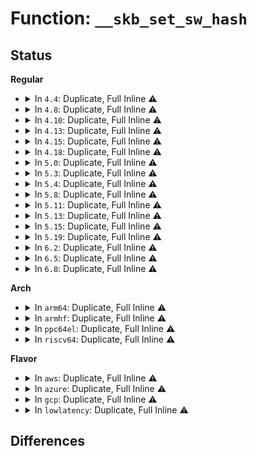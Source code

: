 # Function: <code>__skb_set_sw_hash</code>

## Status
<b>Regular</b>
<ul>
<li>
<details>
<summary>In <code>4.4</code>: Duplicate, Full Inline ⚠️</summary>

**Collision:** Static Duplication

**Inline:** Full

**Transformation:** False

**Instances:**

```
In net/core/flow_dissector.c (ffffffff817119bf)
Location: include/linux/skbuff.h:979
Inline: True
Inline callers:
  - net/core/flow_dissector.c:__skb_get_hash_flowi6
  - net/core/flow_dissector.c:__skb_get_hash_flowi4
  - net/core/flow_dissector.c:__skb_get_hash
```
```
In net/ipv6/ip6_output.c (ffffffff817c509d)
Location: include/linux/skbuff.h:979
Inline: True
Inline callers:
  - net/ipv6/ip6_output.c:ip6_xmit
  - net/ipv6/ip6_output.c:__ip6_make_skb
```
</details>
</li>
<li>
<details>
<summary>In <code>4.8</code>: Duplicate, Full Inline ⚠️</summary>

**Collision:** Static Duplication

**Inline:** Full

**Transformation:** False

**Instances:**

```
In net/core/flow_dissector.c (ffffffff817793cc)
Location: include/linux/skbuff.h:1076
Inline: True
Inline callers:
  - net/core/flow_dissector.c:__skb_get_hash_flowi4
  - net/core/flow_dissector.c:__skb_get_hash_flowi6
  - net/core/flow_dissector.c:__skb_get_hash
```
```
In net/ipv6/ip6_output.c (ffffffff8183533b)
Location: include/linux/skbuff.h:1076
Inline: True
Inline callers:
  - net/ipv6/ip6_output.c:__ip6_make_skb
  - net/ipv6/ip6_output.c:ip6_xmit
```
</details>
</li>
<li>
<details>
<summary>In <code>4.10</code>: Duplicate, Full Inline ⚠️</summary>

**Collision:** Static Duplication

**Inline:** Full

**Transformation:** False

**Instances:**

```
In net/core/flow_dissector.c (ffffffff817a6534)
Location: include/linux/skbuff.h:1091
Inline: True
Inline callers:
  - net/core/flow_dissector.c:__skb_get_hash_flowi4
  - net/core/flow_dissector.c:__skb_get_hash_flowi6
  - net/core/flow_dissector.c:__skb_get_hash
```
```
In net/ipv6/ip6_output.c (ffffffff81866e62)
Location: include/linux/skbuff.h:1091
Inline: True
Inline callers:
  - net/ipv6/ip6_output.c:__ip6_make_skb
  - net/ipv6/ip6_output.c:ip6_xmit
```
</details>
</li>
<li>
<details>
<summary>In <code>4.13</code>: Duplicate, Full Inline ⚠️</summary>

**Collision:** Static Duplication

**Inline:** Full

**Transformation:** False

**Instances:**

```
In net/core/flow_dissector.c (ffffffff817c4724)
Location: include/linux/skbuff.h:1084
Inline: True
Inline callers:
  - net/core/flow_dissector.c:__skb_get_hash_flowi4
  - net/core/flow_dissector.c:__skb_get_hash_flowi6
  - net/core/flow_dissector.c:__skb_get_hash
```
```
In net/core/filter.c (ffffffff817e7b76)
Location: include/linux/skbuff.h:1084
Inline: True
Inline callers:
  - net/core/filter.c:bpf_set_hash
```
```
In net/ipv6/ip6_output.c (ffffffff8188b60c)
Location: include/linux/skbuff.h:1084
Inline: True
Inline callers:
  - net/ipv6/ip6_output.c:__ip6_make_skb
  - net/ipv6/ip6_output.c:ip6_xmit
```
</details>
</li>
<li>
<details>
<summary>In <code>4.15</code>: Duplicate, Full Inline ⚠️</summary>

**Collision:** Static Duplication

**Inline:** Full

**Transformation:** False

**Instances:**

```
In net/core/flow_dissector.c (ffffffff8183f94e)
Location: include/linux/skbuff.h:1158
Inline: True
Inline callers:
  - net/core/flow_dissector.c:__skb_get_hash
```
```
In net/core/filter.c (ffffffff81862ab6)
Location: include/linux/skbuff.h:1158
Inline: True
Inline callers:
  - net/core/filter.c:bpf_set_hash
```
```
In net/ipv6/ip6_output.c (ffffffff8190c885)
Location: include/linux/skbuff.h:1158
Inline: True
Inline callers:
  - net/ipv6/ip6_output.c:__ip6_make_skb
  - net/ipv6/ip6_output.c:ip6_xmit
```
</details>
</li>
<li>
<details>
<summary>In <code>4.18</code>: Duplicate, Full Inline ⚠️</summary>

**Collision:** Static Duplication

**Inline:** Full

**Transformation:** False

**Instances:**

```
In net/core/flow_dissector.c (ffffffff8188a205)
Location: include/linux/skbuff.h:1163
Inline: True
Inline callers:
  - net/core/flow_dissector.c:__skb_get_hash
```
```
In net/core/filter.c (ffffffff818ae7f5)
Location: include/linux/skbuff.h:1163
Inline: True
Inline callers:
  - net/core/filter.c:bpf_set_hash
```
```
In net/ipv6/ip6_output.c (ffffffff81963cca)
Location: include/linux/skbuff.h:1163
Inline: True
Inline callers:
  - net/ipv6/ip6_output.c:__ip6_make_skb
  - net/ipv6/ip6_output.c:ip6_xmit
```
</details>
</li>
<li>
<details>
<summary>In <code>5.0</code>: Duplicate, Full Inline ⚠️</summary>

**Collision:** Static Duplication

**Inline:** Full

**Transformation:** False

**Instances:**

```
In net/core/flow_dissector.c (ffffffff818ab11d)
Location: include/linux/skbuff.h:1183
Inline: True
Inline callers:
  - net/core/flow_dissector.c:__skb_get_hash
```
```
In net/core/filter.c (ffffffff818d2a95)
Location: include/linux/skbuff.h:1183
Inline: True
Inline callers:
  - net/core/filter.c:bpf_set_hash
```
```
In net/ipv6/ip6_output.c (ffffffff81998c65)
Location: include/linux/skbuff.h:1183
Inline: True
Inline callers:
  - net/ipv6/ip6_output.c:__ip6_make_skb
  - net/ipv6/ip6_output.c:ip6_xmit
```
</details>
</li>
<li>
<details>
<summary>In <code>5.3</code>: Duplicate, Full Inline ⚠️</summary>

**Collision:** Static Duplication

**Inline:** Full

**Transformation:** False

**Instances:**

```
In net/core/flow_dissector.c (ffffffff818f6a6b)
Location: include/linux/skbuff.h:1235
Inline: True
Inline callers:
  - net/core/flow_dissector.c:__skb_get_hash
```
```
In net/core/filter.c (ffffffff8191fd95)
Location: include/linux/skbuff.h:1235
Inline: True
Inline callers:
  - net/core/filter.c:bpf_set_hash
```
```
In net/ipv6/ip6_output.c (ffffffff81a04abe)
Location: include/linux/skbuff.h:1235
Inline: True
Inline callers:
  - net/ipv6/ip6_output.c:__ip6_make_skb
  - net/ipv6/ip6_output.c:ip6_xmit
```
</details>
</li>
<li>
<details>
<summary>In <code>5.4</code>: Duplicate, Full Inline ⚠️</summary>

**Collision:** Static Duplication

**Inline:** Full

**Transformation:** False

**Instances:**

```
In net/core/flow_dissector.c (ffffffff81928936)
Location: include/linux/skbuff.h:1231
Inline: True
Inline callers:
  - net/core/flow_dissector.c:__skb_get_hash
```
```
In net/core/filter.c (ffffffff81951fd5)
Location: include/linux/skbuff.h:1231
Inline: True
Inline callers:
  - net/core/filter.c:bpf_set_hash
```
```
In net/ipv6/ip6_output.c (ffffffff81a3b6af)
Location: include/linux/skbuff.h:1231
Inline: True
Inline callers:
  - net/ipv6/ip6_output.c:__ip6_make_skb
  - net/ipv6/ip6_output.c:ip6_xmit
```
</details>
</li>
<li>
<details>
<summary>In <code>5.8</code>: Duplicate, Full Inline ⚠️</summary>

**Collision:** Static Duplication

**Inline:** Full

**Transformation:** False

**Instances:**

```
In net/core/flow_dissector.c (ffffffff819fc9d7)
Location: include/linux/skbuff.h:1263
Inline: True
Inline callers:
  - net/core/flow_dissector.c:__skb_get_hash
```
```
In net/core/filter.c (ffffffff81a231d5)
Location: include/linux/skbuff.h:1263
Inline: True
Inline callers:
  - net/core/filter.c:bpf_set_hash
```
```
In net/ipv6/ip6_output.c (ffffffff81b30c7b)
Location: include/linux/skbuff.h:1263
Inline: True
Inline callers:
  - net/ipv6/ip6_output.c:__ip6_make_skb
  - net/ipv6/ip6_output.c:ip6_xmit
```
</details>
</li>
<li>
<details>
<summary>In <code>5.11</code>: Duplicate, Full Inline ⚠️</summary>

**Collision:** Static Duplication

**Inline:** Full

**Transformation:** False

**Instances:**

```
In net/core/flow_dissector.c (ffffffff819fc621)
Location: include/linux/skbuff.h:1280
Inline: True
Inline callers:
  - net/core/flow_dissector.c:__skb_get_hash
```
```
In net/core/filter.c (ffffffff81a23595)
Location: include/linux/skbuff.h:1280
Inline: True
Inline callers:
  - net/core/filter.c:bpf_set_hash
```
```
In net/ipv6/ip6_output.c (ffffffff81b3f8a8)
Location: include/linux/skbuff.h:1280
Inline: True
Inline callers:
  - net/ipv6/ip6_output.c:__ip6_make_skb
  - net/ipv6/ip6_output.c:ip6_xmit
```
</details>
</li>
<li>
<details>
<summary>In <code>5.13</code>: Duplicate, Full Inline ⚠️</summary>

**Collision:** Static Duplication

**Inline:** Full

**Transformation:** False

**Instances:**

```
In net/core/flow_dissector.c (ffffffff819e2ea1)
Location: include/linux/skbuff.h:1288
Inline: True
Inline callers:
  - net/core/flow_dissector.c:__skb_get_hash
```
```
In net/core/filter.c (ffffffff81a0a8c5)
Location: include/linux/skbuff.h:1288
Inline: True
Inline callers:
  - net/core/filter.c:bpf_set_hash
```
```
In net/ipv6/ip6_output.c (ffffffff81b2d759)
Location: include/linux/skbuff.h:1288
Inline: True
Inline callers:
  - net/ipv6/ip6_output.c:__ip6_make_skb
  - net/ipv6/ip6_output.c:ip6_xmit
```
</details>
</li>
<li>
<details>
<summary>In <code>5.15</code>: Duplicate, Full Inline ⚠️</summary>

**Collision:** Static Duplication

**Inline:** Full

**Transformation:** False

**Instances:**

```
In net/core/flow_dissector.c (ffffffff81a93483)
Location: include/linux/skbuff.h:1301
Inline: True
Inline callers:
  - net/core/flow_dissector.c:__skb_get_hash
```
```
In net/core/filter.c (ffffffff81abcd45)
Location: include/linux/skbuff.h:1301
Inline: True
Inline callers:
  - net/core/filter.c:bpf_set_hash
```
```
In net/ipv6/ip6_output.c (ffffffff81bf3977)
Location: include/linux/skbuff.h:1301
Inline: True
Inline callers:
  - net/ipv6/ip6_output.c:__ip6_make_skb
  - net/ipv6/ip6_output.c:ip6_xmit
```
</details>
</li>
<li>
<details>
<summary>In <code>5.19</code>: Duplicate, Full Inline ⚠️</summary>

**Collision:** Static Duplication

**Inline:** Full

**Transformation:** False

**Instances:**

```
In net/core/flow_dissector.c (ffffffff81c09623)
Location: include/linux/skbuff.h:1608
Inline: True
Inline callers:
  - net/core/flow_dissector.c:__skb_get_hash
```
```
In net/core/filter.c (ffffffff81c37855)
Location: include/linux/skbuff.h:1608
Inline: True
Inline callers:
  - net/core/filter.c:bpf_set_hash
```
```
In net/ipv6/ip6_output.c (ffffffff81d8c54f)
Location: include/linux/skbuff.h:1608
Inline: True
Inline callers:
  - net/ipv6/ip6_output.c:__ip6_make_skb
  - net/ipv6/ip6_output.c:ip6_xmit
```
</details>
</li>
<li>
<details>
<summary>In <code>6.2</code>: Duplicate, Full Inline ⚠️</summary>

**Collision:** Static Duplication

**Inline:** Full

**Transformation:** False

**Instances:**

```
In net/core/flow_dissector.c (ffffffff81db93a3)
Location: include/linux/skbuff.h:1452
Inline: True
Inline callers:
  - net/core/flow_dissector.c:__skb_get_hash
```
```
In net/core/filter.c (ffffffff81deb0f5)
Location: include/linux/skbuff.h:1452
Inline: True
Inline callers:
  - net/core/filter.c:bpf_set_hash
```
```
In net/ipv6/ip6_output.c (ffffffff81f5a50f)
Location: include/linux/skbuff.h:1452
Inline: True
Inline callers:
  - net/ipv6/ip6_output.c:__ip6_make_skb
  - net/ipv6/ip6_output.c:ip6_xmit
```
</details>
</li>
<li>
<details>
<summary>In <code>6.5</code>: Duplicate, Full Inline ⚠️</summary>

**Collision:** Static Duplication

**Inline:** Full

**Transformation:** False

**Instances:**

```
In net/core/flow_dissector.c (ffffffff81e299f3)
Location: include/linux/skbuff.h:1471
Inline: True
Inline callers:
  - net/core/flow_dissector.c:__skb_get_hash
```
```
In net/core/filter.c (ffffffff81e5c8f5)
Location: include/linux/skbuff.h:1471
Inline: True
Inline callers:
  - net/core/filter.c:bpf_set_hash
```
```
In net/ipv6/ip6_output.c (ffffffff81fba215)
Location: include/linux/skbuff.h:1471
Inline: True
Inline callers:
  - net/ipv6/ip6_output.c:__ip6_make_skb
  - net/ipv6/ip6_output.c:ip6_xmit
```
</details>
</li>
<li>
<details>
<summary>In <code>6.8</code>: Duplicate, Full Inline ⚠️</summary>

**Collision:** Static Duplication

**Inline:** Full

**Transformation:** False

**Instances:**

```
In net/core/flow_dissector.c (ffffffff81ee7a63)
Location: include/linux/skbuff.h:1478
Inline: True
Inline callers:
  - net/core/flow_dissector.c:__skb_get_hash
```
```
In net/core/filter.c (ffffffff81f1bce5)
Location: include/linux/skbuff.h:1478
Inline: True
Inline callers:
  - net/core/filter.c:bpf_set_hash
```
```
In net/ipv6/ip6_output.c (ffffffff82087665)
Location: include/linux/skbuff.h:1478
Inline: True
Inline callers:
  - net/ipv6/ip6_output.c:__ip6_make_skb
  - net/ipv6/ip6_output.c:ip6_xmit
```
</details>
</li>
</ul>
<b>Arch</b>
<ul>
<li>
<details>
<summary>In <code>arm64</code>: Duplicate, Full Inline ⚠️</summary>

**Collision:** Static Duplication

**Inline:** Full

**Transformation:** False

**Instances:**

```
In net/core/flow_dissector.c (ffff800010bc4bec)
Location: include/linux/skbuff.h:1231
Inline: True
Inline callers:
  - net/core/flow_dissector.c:__skb_get_hash
```
```
In net/core/filter.c (ffff800010bf414c)
Location: include/linux/skbuff.h:1231
Inline: True
Inline callers:
  - net/core/filter.c:bpf_set_hash
```
```
In net/ipv6/ip6_output.c (ffff800010cfc824)
Location: include/linux/skbuff.h:1231
Inline: True
Inline callers:
  - net/ipv6/ip6_output.c:__ip6_make_skb
  - net/ipv6/ip6_output.c:ip6_xmit
```
</details>
</li>
<li>
<details>
<summary>In <code>armhf</code>: Duplicate, Full Inline ⚠️</summary>

**Collision:** Static Duplication

**Inline:** Full

**Transformation:** False

**Instances:**

```
In net/core/flow_dissector.c (c0ce01cc)
Location: include/linux/skbuff.h:1231
Inline: True
Inline callers:
  - net/core/flow_dissector.c:__skb_get_hash
```
```
In net/core/filter.c (c0d0c940)
Location: include/linux/skbuff.h:1231
Inline: True
Inline callers:
  - net/core/filter.c:bpf_set_hash
```
```
In net/ipv6/ip6_output.c (c0e03cb0)
Location: include/linux/skbuff.h:1231
Inline: True
Inline callers:
  - net/ipv6/ip6_output.c:__ip6_make_skb
  - net/ipv6/ip6_output.c:ip6_xmit
```
</details>
</li>
<li>
<details>
<summary>In <code>ppc64el</code>: Duplicate, Full Inline ⚠️</summary>

**Collision:** Static Duplication

**Inline:** Full

**Transformation:** False

**Instances:**

```
In net/core/flow_dissector.c (c000000000c9f324)
Location: include/linux/skbuff.h:1231
Inline: True
Inline callers:
  - net/core/flow_dissector.c:__skb_get_hash
```
```
In net/core/filter.c (c000000000cd92a8)
Location: include/linux/skbuff.h:1231
Inline: True
Inline callers:
  - net/core/filter.c:bpf_set_hash
```
```
In net/ipv6/ip6_output.c (c000000000e2442c)
Location: include/linux/skbuff.h:1231
Inline: True
Inline callers:
  - net/ipv6/ip6_output.c:__ip6_make_skb
  - net/ipv6/ip6_output.c:ip6_xmit
```
</details>
</li>
<li>
<details>
<summary>In <code>riscv64</code>: Duplicate, Full Inline ⚠️</summary>

**Collision:** Static Duplication

**Inline:** Full

**Transformation:** False

**Instances:**

```
In net/core/flow_dissector.c (ffffffe0007516ae)
Location: include/linux/skbuff.h:1231
Inline: True
Inline callers:
  - net/core/flow_dissector.c:__skb_get_hash
```
```
In net/core/filter.c (ffffffe00077563c)
Location: include/linux/skbuff.h:1231
Inline: True
Inline callers:
  - net/core/filter.c:bpf_set_hash
```
```
In net/ipv6/ip6_output.c (ffffffe00084707a)
Location: include/linux/skbuff.h:1231
Inline: True
Inline callers:
  - net/ipv6/ip6_output.c:__ip6_make_skb
  - net/ipv6/ip6_output.c:ip6_xmit
```
</details>
</li>
</ul>
<b>Flavor</b>
<ul>
<li>
<details>
<summary>In <code>aws</code>: Duplicate, Full Inline ⚠️</summary>

**Collision:** Static Duplication

**Inline:** Full

**Transformation:** False

**Instances:**

```
In net/core/flow_dissector.c (ffffffff818c8936)
Location: include/linux/skbuff.h:1231
Inline: True
Inline callers:
  - net/core/flow_dissector.c:__skb_get_hash
```
```
In net/core/filter.c (ffffffff818f1fa5)
Location: include/linux/skbuff.h:1231
Inline: True
Inline callers:
  - net/core/filter.c:bpf_set_hash
```
```
In net/ipv6/ip6_output.c (ffffffff819dad3f)
Location: include/linux/skbuff.h:1231
Inline: True
Inline callers:
  - net/ipv6/ip6_output.c:__ip6_make_skb
  - net/ipv6/ip6_output.c:ip6_xmit
```
</details>
</li>
<li>
<details>
<summary>In <code>azure</code>: Duplicate, Full Inline ⚠️</summary>

**Collision:** Static Duplication

**Inline:** Full

**Transformation:** False

**Instances:**

```
In net/core/flow_dissector.c (ffffffff81882876)
Location: include/linux/skbuff.h:1231
Inline: True
Inline callers:
  - net/core/flow_dissector.c:__skb_get_hash
```
```
In net/core/filter.c (ffffffff818abdd5)
Location: include/linux/skbuff.h:1231
Inline: True
Inline callers:
  - net/core/filter.c:bpf_set_hash
```
```
In net/ipv6/ip6_output.c (ffffffff81997aff)
Location: include/linux/skbuff.h:1231
Inline: True
Inline callers:
  - net/ipv6/ip6_output.c:__ip6_make_skb
  - net/ipv6/ip6_output.c:ip6_xmit
```
</details>
</li>
<li>
<details>
<summary>In <code>gcp</code>: Duplicate, Full Inline ⚠️</summary>

**Collision:** Static Duplication

**Inline:** Full

**Transformation:** False

**Instances:**

```
In net/core/flow_dissector.c (ffffffff81919936)
Location: include/linux/skbuff.h:1231
Inline: True
Inline callers:
  - net/core/flow_dissector.c:__skb_get_hash
```
```
In net/core/filter.c (ffffffff81942fd5)
Location: include/linux/skbuff.h:1231
Inline: True
Inline callers:
  - net/core/filter.c:bpf_set_hash
```
```
In net/ipv6/ip6_output.c (ffffffff81a457bf)
Location: include/linux/skbuff.h:1231
Inline: True
Inline callers:
  - net/ipv6/ip6_output.c:__ip6_make_skb
  - net/ipv6/ip6_output.c:ip6_xmit
```
</details>
</li>
<li>
<details>
<summary>In <code>lowlatency</code>: Duplicate, Full Inline ⚠️</summary>

**Collision:** Static Duplication

**Inline:** Full

**Transformation:** False

**Instances:**

```
In net/core/flow_dissector.c (ffffffff8193ab76)
Location: include/linux/skbuff.h:1231
Inline: True
Inline callers:
  - net/core/flow_dissector.c:__skb_get_hash
```
```
In net/core/filter.c (ffffffff819648c5)
Location: include/linux/skbuff.h:1231
Inline: True
Inline callers:
  - net/core/filter.c:bpf_set_hash
```
```
In net/ipv6/ip6_output.c (ffffffff81a5148f)
Location: include/linux/skbuff.h:1231
Inline: True
Inline callers:
  - net/ipv6/ip6_output.c:__ip6_make_skb
  - net/ipv6/ip6_output.c:ip6_xmit
```
</details>
</li>
</ul>

## Differences
